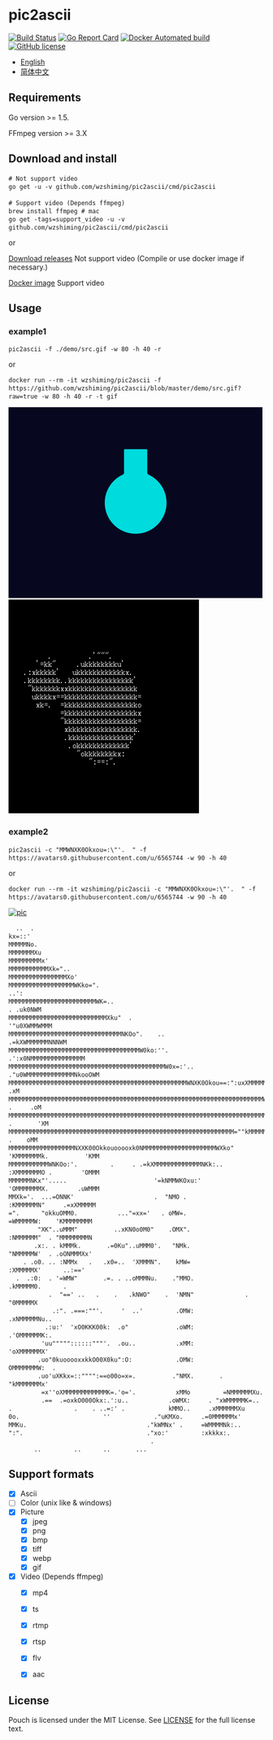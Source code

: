 # pic2ascii

[![Build Status](https://travis-ci.org/wzshiming/pic2ascii.svg?branch=master)](https://travis-ci.org/wzshiming/pic2ascii)
[![Go Report Card](https://goreportcard.com/badge/github.com/wzshiming/pic2ascii)](https://goreportcard.com/report/github.com/wzshiming/pic2ascii)
[![Docker Automated build](https://img.shields.io/docker/automated/wzshiming/pic2ascii.svg?maxAge=2592000?style=plastic)](https://github.com/wzshiming/pic2ascii/)
[![GitHub license](https://img.shields.io/github/license/wzshiming/pic2ascii.svg)](https://github.com/wzshiming/pic2ascii/blob/master/LICENSE)

- [English](https://github.com/wzshiming/pic2ascii/blob/master/README.md)
- [简体中文](https://github.com/wzshiming/pic2ascii/blob/master/README_cn.md)

## Requirements

Go version >= 1.5.

FFmpeg version >= 3.X

## Download and install

``` shell
# Not support video
go get -u -v github.com/wzshiming/pic2ascii/cmd/pic2ascii

# Support video (Depends ffmpeg)
brew install ffmpeg # mac
go get -tags=support_video -u -v github.com/wzshiming/pic2ascii/cmd/pic2ascii
```

or

[Download releases](https://github.com/wzshiming/pic2ascii/releases) Not support video (Compile or use docker image if necessary.)

[Docker image](https://hub.docker.com/r/wzshiming/pic2ascii/) Support video

## Usage

### example1

``` shell
pic2ascii -f ./demo/src.gif -w 80 -h 40 -r
```

or

``` shell
docker run --rm -it wzshiming/pic2ascii -f https://github.com/wzshiming/pic2ascii/blob/master/demo/src.gif?raw=true -w 80 -h 40 -r -t gif
```

![src](https://github.com/wzshiming/pic2ascii/blob/master/demo/src.gif?raw=true)
![dist](https://github.com/wzshiming/pic2ascii/blob/master/demo/dist.gif?raw=true)

### example2

``` shell
pic2ascii -c "MMWNXK0Okxou=:\"'.  " -f https://avatars0.githubusercontent.com/u/6565744 -w 90 -h 40
```

or

``` shell
docker run --rm -it wzshiming/pic2ascii -c "MMWNXK0Okxou=:\"'.  " -f https://avatars0.githubusercontent.com/u/6565744 -w 90 -h 40
```

[![pic](https://avatars0.githubusercontent.com/u/6565744)](https://github.com/wzshiming)

``` log
  ..  .
kx=::'
MMMMMNo.
MMMMMMMXu
MMMMMMMMMx'
MMMMMMMMMMMXk="..
MMMMMMMMMMMMMMMMXo'
MMMMMMMMMMMMMMMMMMWKko=".                                                             ..':
MMMMMMMMMMMMMMMMMMMMMMMMWK=..                                                    . .uk0NWM
MMMMMMMMMMMMMMMMMMMMMMMMMMMXku"  .                                            '"u0XWMMWMMM
MMMMMMMMMMMMMMMMMMMMMMMMMMMMMMMNKOo".    ..                               .=kXWMMMMMMNNNWM
MMMMMMMMMMMMMMMMMMMMMMMMMMMMMMMMMMMMW0ko:''.                         .':x0NMMMMMMMMMMMMMMM
MMMMMMMMMMMMMMMMMMMMMMMMMMMMMMMMMMMMMMMMMMMW0x=:'..              ."u0WMMMMMMMMMMMMMNkooOWM
MMMMMMMMMMMMMMMMMMMMMMMMMMMMMMMMMMMMMMMMMMMMMMMMMWNXK0Okou==:":uxXMMMMMMMMMMMMMWk:''   .xM
MMMMMMMMMMMMMMMMMMMMMMMMMMMMMMMMMMMMMMMMMMMMMMMMMMMMMMMMMMMMMMMMMMMMMMWMMMMMMWk" .     .oM
MMMMMMMMMMMMMMMMMMMMMMMMMMMMMMMMMMMMMMMMMMMMMMMMMMMMMMMMMMMMMMMMMMMMMMMMMMMKu' .       'XM
MMMMMMMMMMMMMMMMMMMMMMMMMMMMMMMMMMMMMMMMMMMMMMMMMMMMMMMMMMMMMM=""kMMMMMMMMN..     .    oMM
MMMMMMMMMMMMMMMMMMNXXK00Okkouooooxk0NMMMMMMMMMMMMMMMMMMMMWXko"   'KMMMMMMMk.          'KMM
MMMMMMMMMMMWNKOo:'.         .     . .=kXMMMMMMMMMMMMMNKk:..      :XMMMMMMMO .        'OMMM
MMMMMMNKx"'.....                        '=kNMMWKOxu:'            'OMMMMMMMX.        .uWMMM
MMXk='.  ...=ONNK'                      .  "NMO .                 :KMMMMMMN"     .=xXMMMMM
=".      "okkuOMM0.           ..."=xx='   . oMW=.                  =WMMMMMW:    'KMMMMMMMM
        "XK"..uMMM"          ..xKN0o0M0"    .OMX".                 :NMMMMMM"  . "MMMMMMMMN
       .x:. . kMMMk.       .=0Ku"..uMMM0'.   "NMk.                 "NMMMMMW'  . .oONMMMXx'
    . .o0. .. :NMMx   .   .x0=..  'XMMMN".    kMW=                 :XMMMMMX'      ..:=='
  .  .:0:  . '=WMW"       .=. . ..oMMMNu.    ."MMO.                .kMMMMM0.      .
           .  "==' ..   .    .   .kNWO"    .  'NMN"              . "0MMMMMX
            .:". .===:""'.     '  ..'         .OMW:              .xNMMMMMNu..
          .:u:'  'xO0KKK00k:  .o"             .oWM:            .'OMMMMMMK:.
         'uu"""""::::::"""'.  .ou..           .xMM:           'oXMMMMMMX'
        .uo"0kuooooxxkkO00X0ku":O:            .OMW:           OMMMMMMMW:  .
        .uo'uXKkx=::"""":==o00o=x=.          ."NMX.       . "kMMMMMMMx'
         =x''oXMMMMMMMMMMMMK=.'o='.           xMMo         =NMMMMMMXu.
         .==  .=oxkO000Okx:.':u..           .oWMX:     . "xWMMMMMK=..
.                 .    . ..=:' .            kMMO..     .xMMMMMMXu
0o.                       ''            ."uKMXo.     .=0MMMMMMx'
MMKu.                                 ."kWMNx' .     =WMMMMNk:..
":".                                  ."xo:'         :xkkkx:.
                                       .
       ..         ..      ..       ...

```

## Support formats

- [x] Ascii
- [ ] Color (unix like & windows)
- [x] Picture
  - [x] jpeg
  - [x] png
  - [x] bmp
  - [x] tiff
  - [x] webp
  - [x] gif
- [x] Video (Depends ffmpeg)
  - [x] mp4
  - [x] ts
  - [x] rtmp
  - [x] rtsp
  - [x] flv
  - [x] aac


## License

Pouch is licensed under the MIT License. See [LICENSE](https://github.com/wzshiming/pic2ascii/blob/master/LICENSE) for the full license text.
